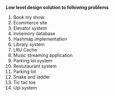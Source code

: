 **Low level design solution to following problems**

1. Book my show
2. Ecommerce site
3. Elevator system
4. Inmemory database
5. Hashmap implementation
6. Library system
7. LRU Cache
8. Music streaming application
9. Parking lot system
10. Restutaurant system
11. Parking lot
12. Snake and ladder
13. Tic tac toe
14. Upi system
